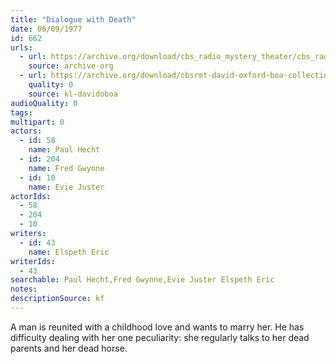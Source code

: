 ```yaml
---
title: "Dialogue with Death"
date: 06/09/1977
id: 662
urls: 
  - url: https://archive.org/download/cbs_radio_mystery_theater/cbs_radio_mystery_theater-0651-0700.zip/cbs_radio_mystery_theater-0651-0700%2Fcbsrmt_0662_dialogue_with_death.mp3
    source: archive-org
  - url: https://archive.org/download/cbsrmt-david-oxford-boa-collection/CBSRMT-770609-0662-Dialogue-with-Death-(128-48)_WBBM-JE-{BoA}.mp3
    quality: 0
    source: kl-davidoboa
audioQuality: 0
tags: 
multipart: 0
actors:  
  - id: 58
    name: Paul Hecht  
  - id: 204
    name: Fred Gwynne  
  - id: 10
    name: Evie Juster
actorIds:  
  - 58  
  - 204  
  - 10
writers:  
  - id: 43
    name: Elspeth Eric
writerIds:  
  - 43
searchable: Paul Hecht,Fred Gwynne,Evie Juster Elspeth Eric
notes: 
descriptionSource: kf
---
```

A man is reunited with a childhood love and wants to marry her. He has difficulty dealing with her one peculiarity: she regularly talks to her dead parents and her dead horse.